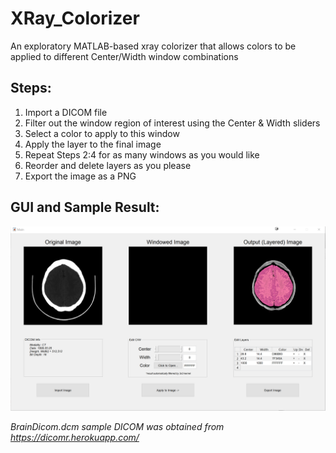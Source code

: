 # XRay_Colorizer
An exploratory MATLAB-based xray colorizer that allows colors to be applied to different Center/Width window combinations

## Steps:
1. Import a DICOM file
2. Filter out the window region of interest using the Center & Width sliders
3. Select a color to apply to this window
4. Apply the layer to the final image
5. Repeat Steps 2:4 for as many windows as you would like
6. Reorder and delete layers as you please
7. Export the image as a PNG

## GUI and Sample Result:
![picture alt](https://raw.githubusercontent.com/kevingilboy/XRay_Colorizer/master/imgs/GuiOverview.png "An overview of the GUI")

*BrainDicom.dcm sample DICOM was obtained from https://dicomr.herokuapp.com/*
